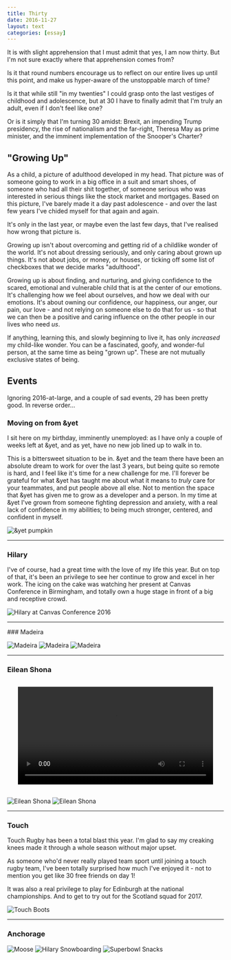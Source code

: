 ```yaml
---
title: Thirty
date: 2016-11-27
layout: text
categories: [essay]
---
```


It is with slight apprehension that I must admit that yes, I am now thirty. But I'm not sure exactly where that apprehension comes from?

Is it that round numbers encourage us to reflect on our entire lives up until this point, and make us hyper-aware of the unstoppable march of time?

Is it that while still "in my twenties" I could grasp onto the last vestiges of childhood and adolescence, but at 30 I have to finally admit that I'm truly an adult, even if I don't feel like one?

Or is it simply that I'm turning 30 amidst: Brexit, an impending Trump presidency, the rise of nationalism and the far-right, Theresa May as prime minister, and the imminent implementation of the Snooper's Charter?


## "Growing Up"

As a child, a picture of adulthood developed in my head. That picture was of someone going to work in a big office in a suit and smart shoes, of someone who had all their shit together, of someone serious who was interested in serious things like the stock market and mortgages. Based on this picture, I've barely made it a day past adolescence - and over the last few years I've chided myself for that again and again.

It's only in the last year, or maybe even the last few days, that I've realised how wrong that picture is.

Growing up isn't about overcoming and getting rid of a childlike wonder of the world. It's not about dressing seriously, and only caring about grown up things. It's not about jobs, or money, or houses, or ticking off some list of checkboxes that we decide marks "adulthood".

Growing up is about finding, and nurturing, and giving confidence to the scared, emotional and vulnerable child that is at the center of our emotions. It's challenging how we feel about ourselves, and how we deal with our emotions. It's about owning our confidence, our happiness, our anger, our pain, our love - and not relying on someone else to do that for us - so that we can then be a positive and caring influence on the other people in our lives who need _us_.

If anything, learning this, and slowly beginning to live it, has only _increased_ my child-like wonder. You can be a fascinated, goofy, and wonder-ful person, at the same time as being "grown up". These are not mutually exclusive states of being. 


## Events

Ignoring 2016-at-large, and a couple of sad events, 29 has been pretty good. In reverse order...

### Moving on from &yet

I sit here on my birthday, imminently unemployed: as I have only a couple of weeks left at &yet, and as yet, have no new job lined up to walk in to.

This is a bittersweet situation to be in. &yet and the team there have been an absolute dream to work for over the last 3 years, but being quite so remote is hard, and I feel like it's time for a new challenge for me. I'll forever be grateful for what &yet has taught me about what it means to _truly_ care for your teammates, and put people above all else. Not to mention the space that &yet has given me to grow as a developer and a person. In my time at &yet I've grown from someone fighting depression and anxiety, with a real lack of confidence in my abilities; to being much stronger, centered, and confident in myself.

![&yet pumpkin](/assets/photos/instagram/2016-11-01_1373811028780952826.jpg)

---

### Hilary

I've of course, had a great time with the love of my life this year. But on top of that, it's been an privilege to see her continue to grow and excel in her work. The icing on the cake was watching her present at Canvas Conference in Birmingham, and totally own a huge stage in front of a big and receptive crowd.

![Hilary at Canvas Conference 2016](/assets/photos/instagram/2016-10-21_1365547854537500654.jpg)

---

### Madeira

![Madeira](/assets/photos/instagram/2016-10-07_1355717708653778452.jpg)
![Madeira](/assets/photos/instagram/2016-10-07_1355669937074672818.jpg)
![Madeira](/assets/photos/instagram/2016-10-01_1351538015863997043.jpg)

---

### Eilean Shona

<video data-playonscroll src='/assets/photos/instagram/2016-07-02_1285684357062789825.mp4' loop style='display: block; width: 90%; margin: 30px auto'></video>

![Eilean Shona](/assets/photos/instagram/2016-07-02_1285679254759275744.jpg)
![Eilean Shona](/assets/photos/instagram/2016-06-27_1281978712186729988.jpg)

---

### Touch

Touch Rugby has been a total blast this year. I'm glad to say my creaking knees made it through a whole season without major upset.

As someone who'd never really played team sport until joining a touch rugby team, I've been totally surprised how much I've enjoyed it - not to mention you get like 30 free friends on day 1!

It was also a real privilege to play for Edinburgh at the national championships. And to get to try out for the Scotland squad for 2017.

![Touch Boots](/assets/photos/instagram/2016-06-04_1265223490800302551.jpg)

---

### Anchorage

![Moose](/assets/photos/instagram/2016-01-30_1174123043486808601.jpg)
![Hilary Snowboarding](/assets/photos/instagram/2016-02-04_1177767759185033758.jpg)
![Superbowl Snacks](/assets/photos/instagram/2016-02-07_1180005637910804627.jpg)



<script>
  var video = document.querySelector('[data-playonscroll]');
  window.addEventListener('scroll', function () {
    if (document.body.scrollTop + document.body.clientHeight > video.scrollTop) {
      video.play();
    }
  });
</script>

<style>
.post h3 {
    font-weight: bold;
    margin-top: 4em;
}
</style>
